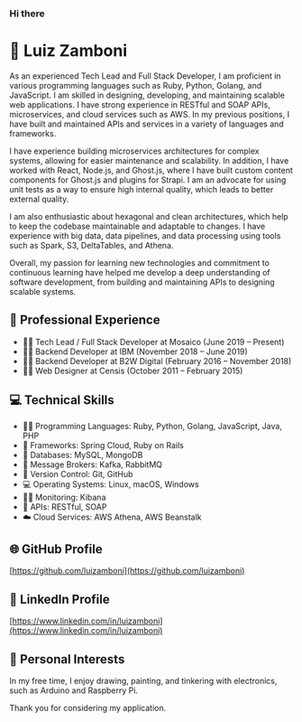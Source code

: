 ### Hi there
# 👋 Luiz Zamboni
As an experienced Tech Lead and Full Stack Developer, I am proficient in various programming languages such as Ruby, Python, Golang, and JavaScript. I am skilled in designing, developing, and maintaining scalable web applications. I have strong experience in RESTful and SOAP APIs, microservices, and cloud services such as AWS. In my previous positions, I have built and maintained APIs and services in a variety of languages and frameworks.

I have experience building microservices architectures for complex systems, allowing for easier maintenance and scalability. In addition, I have worked with React, Node.js, and Ghost.js, where I have built custom content components for Ghost.js and plugins for Strapi. I am an advocate for using unit tests as a way to ensure high internal quality, which leads to better external quality.

I am also enthusiastic about hexagonal and clean architectures, which help to keep the codebase maintainable and adaptable to changes. I have experience with big data, data pipelines, and data processing using tools such as Spark, S3, DeltaTables, and Athena.

Overall, my passion for learning new technologies and commitment to continuous learning have helped me develop a deep understanding of software development, from building and maintaining APIs to designing scalable systems.

## 💼 Professional Experience
- 👨‍💻 Tech Lead / Full Stack Developer at Mosaico (June 2019 – Present)
- 👨‍💻 Backend Developer at IBM (November 2018 – June 2019)
- 👨‍💻 Backend Developer at B2W Digital (February 2016 – November 2018)
- 👨‍💻 Web Designer at Censis (October 2011 – February 2015)

## 💻 Technical Skills
- 👨‍💻 Programming Languages: Ruby, Python, Golang, JavaScript, Java, PHP
- 🧰 Frameworks: Spring Cloud, Ruby on Rails
- 💽 Databases: MySQL, MongoDB
- 📨 Message Brokers: Kafka, RabbitMQ
- 📜 Version Control: Git, GitHub
- 💻 Operating Systems: Linux, macOS, Windows
- 🕵️‍♂️ Monitoring: Kibana
- 🚀 APIs: RESTful, SOAP
- ☁️ Cloud Services: AWS Athena, AWS Beanstalk

## 🌐 GitHub Profile
[https://github.com/luizamboni](https://github.com/luizamboni)

## 🔗 LinkedIn Profile
[https://www.linkedin.com/in/luizamboni](https://www.linkedin.com/in/luizamboni)

## 🎨 Personal Interests
In my free time, I enjoy drawing, painting, and tinkering with electronics, such as Arduino and Raspberry Pi. 

Thank you for considering my application.

